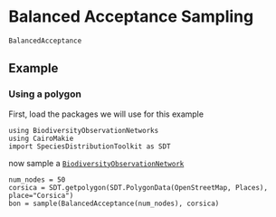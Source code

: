 # Balanced Acceptance Sampling 

```@docs; canonical=false
BalancedAcceptance
```

## Example 

### Using a polygon 

First, load the packages we will use for this example

```@example 1
using BiodiversityObservationNetworks 
using CairoMakie
import SpeciesDistributionToolkit as SDT
```

now sample a [`BiodiversityObservationNetwork`](@ref)

```@example 1
num_nodes = 50
corsica = SDT.getpolygon(SDT.PolygonData(OpenStreetMap, Places), place="Corsica")
bon = sample(BalancedAcceptance(num_nodes), corsica)
```

